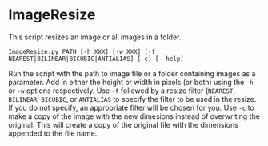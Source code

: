 # ImageResize

This script resizes an image or all images in a folder.

    ImageResize.py PATH [-h XXX] [-w XXX] [-f NEAREST|BILINEAR|BICUBIC|ANTIALIAS] [-c] [--help]

Run the script with the path to image file or a folder containing images as a parameter. Add in either the height or
width in pixels (or both) using the `-h` or `-w` options respectively. Use `-f` followed by a resize filter (`NEAREST`,
`BILINEAR`, `BICUBIC`, or `ANTIALIAS` to specify the filter to be used in the resize. If you do not specify, an
appropriate filter will be chosen for you. Use `-c` to make a copy of the image with the new dimesions instead of
 overwriting the original. This will create a copy of the original file with the dimensions appended to the file name.